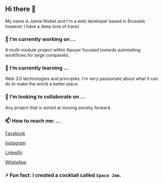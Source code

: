 ## Hi there 👋

My name is Jamie Nisbet and I'm a web developer based in Brussels however I have a deep love of travel.

### 🔭 I’m currently working on ... 
A multi-module project within Apoyar focused towards automating workflows for large companies.

### 🌱 I’m currently learning ... 
Web 3.0 technologies and principles. I'm very passionate about what it can do to make the world a better place.

### 👯 I’m looking to collaborate on ... 
Any project that is aimed at moving society forward.

### 📫 How to reach me: ... 
[Facebook](https://www.facebook.com/jamie.nisbet.146)

[Instagram](https://www.instagram.com/jamienisbet1411/)

[LinkedIn](https://www.linkedin.com/in/jamienisbet/)

[WhatsApp](https://wa.me/32470882848)


### ⚡ Fun fact: I created a cocktail called `Space Jam`.
